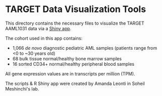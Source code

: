 # TARGET Data Visualization Tools

This directory contains the necessary files to visualize the TARGET AAML1031 data via a [Shiny app](https://meshinchi-data-viz.fredhutch.org/).

The cohort used in this app contains:

- 1,066 *de novo* diagnostic pediatric AML samples (patients range from <0 to ~30 years old)
- 68 bulk tissue normal/healthy bone marrow samples 
- 16 sorted CD34+ normal/healthy peripheral blood samples

All gene expression values are in transcripts per million (TPM).

The scripts & R Shiny app were created by Amanda Leonti in Soheil Meshinchi's lab.
